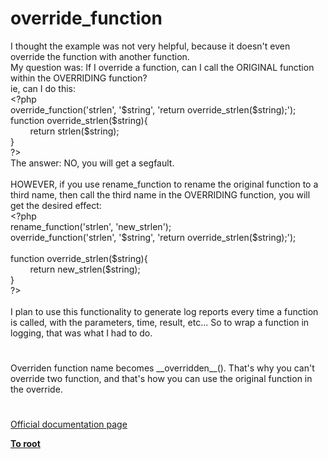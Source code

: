 # override_function




<div class="phpcode"><span class="html">
I thought the example was not very helpful, because it doesn&apos;t even override the function with another function.<br>My question was: If I override a function, can I call the ORIGINAL function within the OVERRIDING function?<br>ie, can I do this:<br><span class="default">&lt;?php<br>override_function</span><span class="keyword">(</span><span class="string">&apos;strlen&apos;</span><span class="keyword">, </span><span class="string">&apos;$string&apos;</span><span class="keyword">, </span><span class="string">&apos;return override_strlen($string);&apos;</span><span class="keyword">);<br>function </span><span class="default">override_strlen</span><span class="keyword">(</span><span class="default">$string</span><span class="keyword">){<br>&#xA0; &#xA0; &#xA0; &#xA0; return </span><span class="default">strlen</span><span class="keyword">(</span><span class="default">$string</span><span class="keyword">);&#xA0; <br>}<br></span><span class="default">?&gt;<br></span>The answer: NO, you will get a segfault.<br><br>HOWEVER, if you use rename_function to rename the original function to a third name, then call the third name in the OVERRIDING function, you will get the desired effect:<br><span class="default">&lt;?php<br>rename_function</span><span class="keyword">(</span><span class="string">&apos;strlen&apos;</span><span class="keyword">, </span><span class="string">&apos;new_strlen&apos;</span><span class="keyword">);<br></span><span class="default">override_function</span><span class="keyword">(</span><span class="string">&apos;strlen&apos;</span><span class="keyword">, </span><span class="string">&apos;$string&apos;</span><span class="keyword">, </span><span class="string">&apos;return override_strlen($string);&apos;</span><span class="keyword">);<br><br>function </span><span class="default">override_strlen</span><span class="keyword">(</span><span class="default">$string</span><span class="keyword">){<br>&#xA0; &#xA0; &#xA0; &#xA0; return </span><span class="default">new_strlen</span><span class="keyword">(</span><span class="default">$string</span><span class="keyword">);&#xA0; <br>}<br></span><span class="default">?&gt;<br></span><br>I plan to use this functionality to generate log reports every time a function is called, with the parameters, time, result, etc... So to wrap a function in logging, that was what I had to do.</span>
</div>
  

#


<div class="phpcode"><span class="html">
Overriden function name becomes __overridden__(). That&apos;s why you can&apos;t override two function, and that&apos;s how you can use the original function in the override.</span>
</div>
  

#

[Official documentation page](https://www.php.net/manual/en/function.override-function.php)

**[To root](/)**